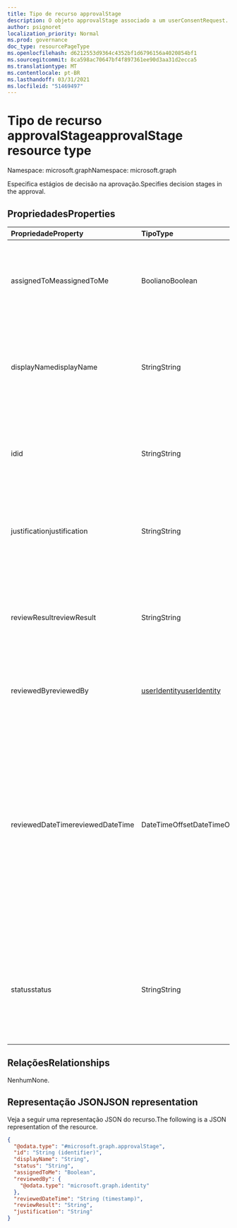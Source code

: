 ```yaml
---
title: Tipo de recurso approvalStage
description: O objeto approvalStage associado a um userConsentRequest.
author: psignoret
localization_priority: Normal
ms.prod: governance
doc_type: resourcePageType
ms.openlocfilehash: d6212553d9364c4352bf1d6796156a4020854bf1
ms.sourcegitcommit: 8ca598ac70647bf4f897361ee90d3aa31d2ecca5
ms.translationtype: MT
ms.contentlocale: pt-BR
ms.lasthandoff: 03/31/2021
ms.locfileid: "51469497"
---
```

# <a name="approvalstage-resource-type"></a><span data-ttu-id="1dcc5-103">Tipo de recurso approvalStage</span><span class="sxs-lookup"><span data-stu-id="1dcc5-103">approvalStage resource type</span></span>

<span data-ttu-id="1dcc5-104">Namespace: microsoft.graph</span><span class="sxs-lookup"><span data-stu-id="1dcc5-104">Namespace: microsoft.graph</span></span>

<span data-ttu-id="1dcc5-105">Especifica estágios de decisão na aprovação.</span><span class="sxs-lookup"><span data-stu-id="1dcc5-105">Specifies decision stages in the approval.</span></span>

## <a name="properties"></a><span data-ttu-id="1dcc5-106">Propriedades</span><span class="sxs-lookup"><span data-stu-id="1dcc5-106">Properties</span></span>

|<span data-ttu-id="1dcc5-107">Propriedade</span><span class="sxs-lookup"><span data-stu-id="1dcc5-107">Property</span></span>|<span data-ttu-id="1dcc5-108">Tipo</span><span class="sxs-lookup"><span data-stu-id="1dcc5-108">Type</span></span>|<span data-ttu-id="1dcc5-109">Descrição</span><span class="sxs-lookup"><span data-stu-id="1dcc5-109">Description</span></span>|
|:---|:---|:---|
|<span data-ttu-id="1dcc5-110">assignedToMe</span><span class="sxs-lookup"><span data-stu-id="1dcc5-110">assignedToMe</span></span>|<span data-ttu-id="1dcc5-111">Booliano</span><span class="sxs-lookup"><span data-stu-id="1dcc5-111">Boolean</span></span>|<span data-ttu-id="1dcc5-112">Indica se o estágio é atribuído ao usuário chamador para revisar.</span><span class="sxs-lookup"><span data-stu-id="1dcc5-112">Indicates whether the stage is assigned to the calling user to review.</span></span> <span data-ttu-id="1dcc5-113">Somente leitura.</span><span class="sxs-lookup"><span data-stu-id="1dcc5-113">Read-only.</span></span>|
|<span data-ttu-id="1dcc5-114">displayName</span><span class="sxs-lookup"><span data-stu-id="1dcc5-114">displayName</span></span>|<span data-ttu-id="1dcc5-115">String</span><span class="sxs-lookup"><span data-stu-id="1dcc5-115">String</span></span>|<span data-ttu-id="1dcc5-116">O rótulo fornecido pelo criador da política para identificar um estágio de aprovação.</span><span class="sxs-lookup"><span data-stu-id="1dcc5-116">The label provided by the policy creator to identify an approval stage.</span></span> <span data-ttu-id="1dcc5-117">Somente leitura.</span><span class="sxs-lookup"><span data-stu-id="1dcc5-117">Read-only.</span></span>|
|<span data-ttu-id="1dcc5-118">id</span><span class="sxs-lookup"><span data-stu-id="1dcc5-118">id</span></span>|<span data-ttu-id="1dcc5-119">String</span><span class="sxs-lookup"><span data-stu-id="1dcc5-119">String</span></span>|<span data-ttu-id="1dcc5-120">O identificador do estágio associado a um objeto de aprovação.</span><span class="sxs-lookup"><span data-stu-id="1dcc5-120">The identifier of the stage associated with an approval object.</span></span> <span data-ttu-id="1dcc5-121">Somente leitura.</span><span class="sxs-lookup"><span data-stu-id="1dcc5-121">Read-only.</span></span>|
|<span data-ttu-id="1dcc5-122">justification</span><span class="sxs-lookup"><span data-stu-id="1dcc5-122">justification</span></span>|<span data-ttu-id="1dcc5-123">String</span><span class="sxs-lookup"><span data-stu-id="1dcc5-123">String</span></span>|<span data-ttu-id="1dcc5-124">A justificativa associada à decisão do estágio de aprovação.</span><span class="sxs-lookup"><span data-stu-id="1dcc5-124">The justification associated with the approval stage decision.</span></span>|
|<span data-ttu-id="1dcc5-125">reviewResult</span><span class="sxs-lookup"><span data-stu-id="1dcc5-125">reviewResult</span></span>|<span data-ttu-id="1dcc5-126">String</span><span class="sxs-lookup"><span data-stu-id="1dcc5-126">String</span></span>|<span data-ttu-id="1dcc5-127">O resultado desse registro de aprovação.</span><span class="sxs-lookup"><span data-stu-id="1dcc5-127">The result of this approval record.</span></span> <span data-ttu-id="1dcc5-128">Os valores possíveis `NotReviewed` incluem: `Approved` , , `Denied` .</span><span class="sxs-lookup"><span data-stu-id="1dcc5-128">Possible values include: `NotReviewed`, `Approved`, `Denied`.</span></span>|
|<span data-ttu-id="1dcc5-129">reviewedBy</span><span class="sxs-lookup"><span data-stu-id="1dcc5-129">reviewedBy</span></span>|[<span data-ttu-id="1dcc5-130">userIdentity</span><span class="sxs-lookup"><span data-stu-id="1dcc5-130">userIdentity</span></span>](useridentity.md) | <span data-ttu-id="1dcc5-131">O identificador do revistor.</span><span class="sxs-lookup"><span data-stu-id="1dcc5-131">The identifier of the reviewer.</span></span> <span data-ttu-id="1dcc5-132">Somente leitura.</span><span class="sxs-lookup"><span data-stu-id="1dcc5-132">Read-only.</span></span>|
|<span data-ttu-id="1dcc5-133">reviewedDateTime</span><span class="sxs-lookup"><span data-stu-id="1dcc5-133">reviewedDateTime</span></span>|<span data-ttu-id="1dcc5-134">DateTimeOffset</span><span class="sxs-lookup"><span data-stu-id="1dcc5-134">DateTimeOffset</span></span>|<span data-ttu-id="1dcc5-135">A data e a hora em que uma decisão foi registrada.</span><span class="sxs-lookup"><span data-stu-id="1dcc5-135">The date and time when a decision was recorded.</span></span> <span data-ttu-id="1dcc5-136">As informações de data e hora usam o formato ISO 8601 e estão sempre no horário UTC.</span><span class="sxs-lookup"><span data-stu-id="1dcc5-136">The date and time information uses ISO 8601 format and is always in UTC time.</span></span> <span data-ttu-id="1dcc5-137">Por exemplo, meia-noite UTC em 1 de janeiro de 2014 é `2014-01-01T00:00:00Z`.</span><span class="sxs-lookup"><span data-stu-id="1dcc5-137">For example, midnight UTC on Jan 1, 2014 is `2014-01-01T00:00:00Z`.</span></span> <span data-ttu-id="1dcc5-138">Somente leitura.</span><span class="sxs-lookup"><span data-stu-id="1dcc5-138">Read-only.</span></span>|
|<span data-ttu-id="1dcc5-139">status</span><span class="sxs-lookup"><span data-stu-id="1dcc5-139">status</span></span>|<span data-ttu-id="1dcc5-140">String</span><span class="sxs-lookup"><span data-stu-id="1dcc5-140">String</span></span>|<span data-ttu-id="1dcc5-141">O status do estágio.</span><span class="sxs-lookup"><span data-stu-id="1dcc5-141">The stage status.</span></span> <span data-ttu-id="1dcc5-142">Valores possíveis: `InProgress` `Initializing` , , , `Completed` `Expired` .</span><span class="sxs-lookup"><span data-stu-id="1dcc5-142">Possible values: `InProgress`, `Initializing`, `Completed`, `Expired`.</span></span> <span data-ttu-id="1dcc5-143">Somente leitura.</span><span class="sxs-lookup"><span data-stu-id="1dcc5-143">Read-only.</span></span>|

## <a name="relationships"></a><span data-ttu-id="1dcc5-144">Relações</span><span class="sxs-lookup"><span data-stu-id="1dcc5-144">Relationships</span></span>

<span data-ttu-id="1dcc5-145">Nenhum</span><span class="sxs-lookup"><span data-stu-id="1dcc5-145">None.</span></span>

## <a name="json-representation"></a><span data-ttu-id="1dcc5-146">Representação JSON</span><span class="sxs-lookup"><span data-stu-id="1dcc5-146">JSON representation</span></span>

<span data-ttu-id="1dcc5-147">Veja a seguir uma representação JSON do recurso.</span><span class="sxs-lookup"><span data-stu-id="1dcc5-147">The following is a JSON representation of the resource.</span></span>
<!-- {
  "blockType": "resource",
  "keyProperty": "id",
  "@odata.type": "microsoft.graph.approvalStage",
  "openType": false
}
-->

``` json
{
  "@odata.type": "#microsoft.graph.approvalStage",
  "id": "String (identifier)",
  "displayName": "String",
  "status": "String",
  "assignedToMe": "Boolean",
  "reviewedBy": {
    "@odata.type": "microsoft.graph.identity"
  },
  "reviewedDateTime": "String (timestamp)",
  "reviewResult": "String",
  "justification": "String"
}
```
